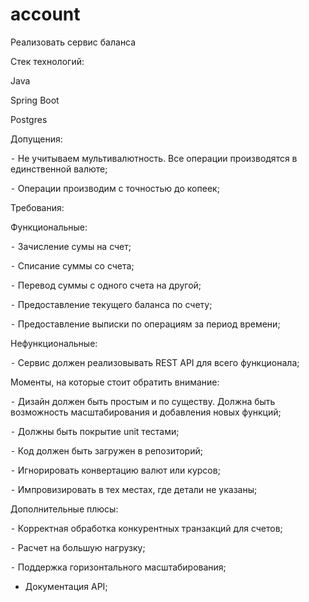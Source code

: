 # account
Реализовать сервис баланса
 
Стек технологий:

Java

Spring Boot

Postgres

 
Допущения:

⁃ Не учитываем мультивалютность. Все операции производятся в единственной валюте;

⁃ Операции производим с точностью до копеек;
 
Требования:

Функциональные:

⁃ Зачисление сумы на счет;

⁃ Списание суммы со счета;

⁃ Перевод суммы с одного счета на другой;

⁃ Предоставление текущего баланса по счету;

⁃ Предоставление выписки по операциям за период времени;


Нефункциональные:

⁃ Сервис должен реализовывать REST API для всего функционала;
 
Моменты, на которые стоит обратить внимание:

 ⁃ Дизайн должен быть простым и по существу. Должна быть возможность масштабирования и добавления новых функций;

 ⁃ Должны быть покрытие unit тестами;
 
 ⁃ Код должен быть загружен в репозиторий;
 
 ⁃ Игнорировать конвертацию валют или курсов;
 
 ⁃ Импровизировать в тех местах, где детали не указаны;

 
Дополнительные плюсы:
 
 ⁃ Корректная обработка конкурентных транзакций для счетов;
 
 ⁃ Расчет на большую нагрузку;
 
 ⁃ Поддержка горизонтального масштабирования;
 
 - Документация API;
